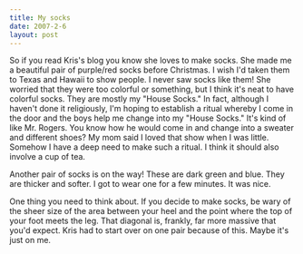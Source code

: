```yaml
---
title: My socks
date: 2007-2-6
layout: post
---
```


So if you read Kris's blog you know she loves to make socks. She made
me a beautiful pair of purple/red socks before Christmas. I wish I'd taken
them to Texas and Hawaii to show people. I never saw socks like them! She
worried that they were too colorful or something, but I think it's neat
to have colorful socks. They are mostly my "House Socks." In fact, although
I haven't done it religiously, I'm hoping to establish a ritual whereby
I come in the door and the boys help me change into my "House Socks." It's
kind of like Mr. Rogers. You know how he would come in and change into
a sweater and different shoes? My mom said I loved that show when I was
little. Somehow I have a deep need to make such a ritual. I think it should
also involve a cup of tea.
  
  
Another pair of socks is on the way! These are dark green and blue. They
are thicker and softer. I got to wear one for a few minutes. It was nice.
  
  
One thing you need to think about. If you decide to make socks, be wary
of the sheer size of the area between your heel and the point where the
top of your foot meets the leg. That diagonal is, frankly, far more massive
that you'd expect. Kris had to start over on one pair because of this.
Maybe it's just on me.
